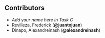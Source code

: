## Contributors

- _Add your name here in Task C_
- Revilleza, Frederick (**@juantojuan**)
- Dinapo, Alexandreinash (**@alexandreinash**)